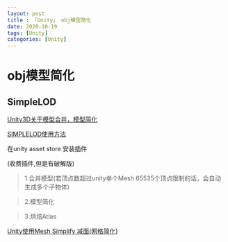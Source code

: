 ```yaml
---
layout: post
title : 「Unity」 obj模型简化
date: 2020-10-19
tags: [Unity]
categories: [Unity]
---
```


# obj模型简化

## SimpleLOD

[Unity3D关于模型合并，模型简化](https://blog.csdn.net/weixin_42513339/article/details/88528835)

[SIMPLELOD使用方法](https://www.cnblogs.com/rwland/articles/9193247.html)


在unity asset store 安装插件

(收费插件,但是有破解版)
> 1.合并模型(若顶点数超过unity单个Mesh 65535个顶点限制的话，会自动生成多个子物体)

> 2.模型简化

> 3.烘焙Atlas

 
[Unity使用Mesh Simplify 减面(网格简化)](https://blog.csdn.net/chenggong2dm/article/details/102838170?utm_medium=distribute.pc_relevant_t0.none-task-blog-BlogCommendFromMachineLearnPai2-1.channel_param&depth_1-utm_source=distribute.pc_relevant_t0.none-task-blog-BlogCommendFromMachineLearnPai2-1.channel_param)